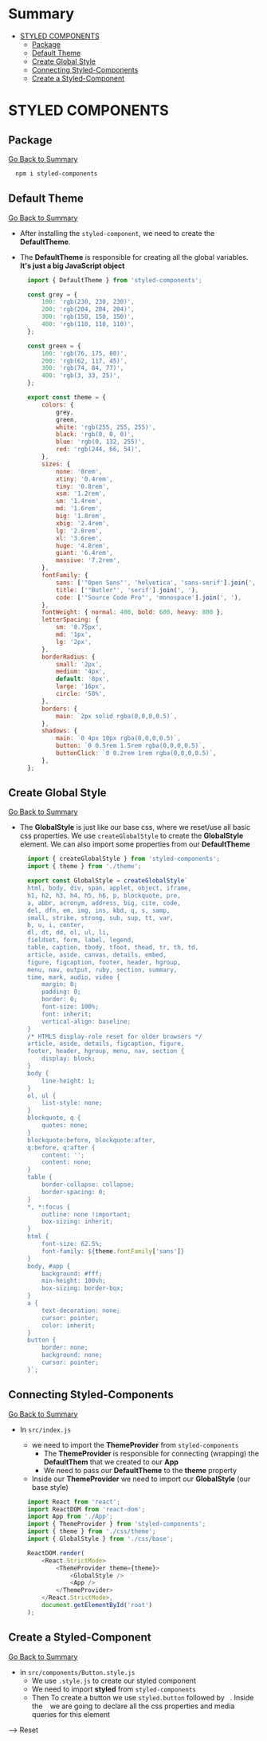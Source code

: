 <h1 id='summary'>Summary</h1>

- [STYLED COMPONENTS](#styled-components)
  - [Package](#package)
  - [Default Theme](#default-theme)
  - [Create Global Style](#create-global-style)
  - [Connecting Styled-Components](#connecting-styled-components)
  - [Create a Styled-Component](#create-a-styled-component)

# STYLED COMPONENTS

## Package

[Go Back to Summary](#summary)

```Bash
  npm i styled-components
```

## Default Theme

[Go Back to Summary](#summary)

- After installing the `styled-component`, we need to create the **DefaultTheme**.
- The **DefaultTheme** is responsible for creating all the global variables. **It's just a big JavaScript object**

  ```JavaScript
    import { DefaultTheme } from 'styled-components';

    const grey = {
        100: 'rgb(230, 230, 230)',
        200: 'rgb(204, 204, 204)',
        300: 'rgb(150, 150, 150)',
        400: 'rgb(110, 110, 110)',
    };

    const green = {
        100: 'rgb(76, 175, 80)',
        200: 'rgb(62, 117, 45)',
        300: 'rgb(74, 84, 77)',
        400: 'rgb(3, 33, 25)',
    };

    export const theme = {
        colors: {
            grey,
            green,
            white: 'rgb(255, 255, 255)',
            black: 'rgb(0, 0, 0)',
            blue: 'rgb(0, 132, 255)',
            red: 'rgb(244, 66, 54)',
        },
        sizes: {
            none: '0rem',
            xtiny: '0.4rem',
            tiny: '0.8rem',
            xsm: '1.2rem',
            sm: '1.4rem',
            md: '1.6rem',
            big: '1.8rem',
            xbig: '2.4rem',
            lg: '2.8rem',
            xl: '3.6rem',
            huge: '4.8rem',
            giant: '6.4rem',
            massive: '7.2rem',
        },
        fontFamily: {
            sans: ['"Open Sans"', 'helvetica', 'sans-serif'].join(', '),
            title: ['"Butler"', 'serif'].join(', '),
            code: ['"Source Code Pro"', 'monospace'].join(', '),
        },
        fontWeight: { normal: 400, bold: 600, heavy: 800 },
        letterSpacing: {
            sm: '0.75px',
            md: '1px',
            lg: '2px',
        },
        borderRadius: {
            small: '2px',
            medium: '4px',
            default: '8px',
            large: '16px',
            circle: '50%',
        },
        borders: {
            main: `2px solid rgba(0,0,0,0.5)`,
        },
        shadows: {
            main: `0 4px 10px rgba(0,0,0,0.5)`,
            button: `0 0.5rem 1.5rem rgba(0,0,0,0.5)`,
            buttonClick: `0 0.2rem 1rem rgba(0,0,0,0.5)`,
        },
    };
  ```

## Create Global Style

[Go Back to Summary](#summary)

- The **GlobalStyle** is just like our base css, where we reset/use all basic css properties. We use `createGlobalStyle` to create the **GlobalStyle** element. We can also import some properties from our **DefaultTheme**

  ```JavaScript
    import { createGlobalStyle } from 'styled-components';
    import { theme } from './theme';

    export const GlobalStyle = createGlobalStyle`
    html, body, div, span, applet, object, iframe,
    h1, h2, h3, h4, h5, h6, p, blockquote, pre,
    a, abbr, acronym, address, big, cite, code,
    del, dfn, em, img, ins, kbd, q, s, samp,
    small, strike, strong, sub, sup, tt, var,
    b, u, i, center,
    dl, dt, dd, ol, ul, li,
    fieldset, form, label, legend,
    table, caption, tbody, tfoot, thead, tr, th, td,
    article, aside, canvas, details, embed,
    figure, figcaption, footer, header, hgroup,
    menu, nav, output, ruby, section, summary,
    time, mark, audio, video {
        margin: 0;
        padding: 0;
        border: 0;
        font-size: 100%;
        font: inherit;
        vertical-align: baseline;
    }
    /* HTML5 display-role reset for older browsers */
    article, aside, details, figcaption, figure,
    footer, header, hgroup, menu, nav, section {
        display: block;
    }
    body {
        line-height: 1;
    }
    ol, ul {
        list-style: none;
    }
    blockquote, q {
        quotes: none;
    }
    blockquote:before, blockquote:after,
    q:before, q:after {
        content: '';
        content: none;
    }
    table {
        border-collapse: collapse;
        border-spacing: 0;
    }
    *, *:focus {
        outline: none !important;
        box-sizing: inherit;
    }
    html {
        font-size: 62.5%;
        font-family: ${theme.fontFamily['sans']}
    }
    body, #app {
        background: #fff;
        min-height: 100vh;
        box-sizing: border-box;
    }
    a {
        text-decoration: none;
        cursor: pointer;
        color: inherit;
    }
    button {
        border: none;
        background: none;
        cursor: pointer;
    }`;
  ```

## Connecting Styled-Components

[Go Back to Summary](#summary)

- In `src/index.js`

  - we need to import the **ThemeProvider** from `styled-components`
    - The **ThemeProvider** is responsible for connecting (wrapping) the **DefaultThem** that we created to our **App**
    - We need to pass our **DefaultTheme** to the **theme** property
  - Inside our **ThemeProvider** we need to import our **GlobalStyle** (our base style)

  ```JavaScript
    import React from 'react';
    import ReactDOM from 'react-dom';
    import App from './App';
    import { ThemeProvider } from 'styled-components';
    import { theme } from './css/theme';
    import { GlobalStyle } from './css/base';

    ReactDOM.render(
        <React.StrictMode>
            <ThemeProvider theme={theme}>
                <GlobalStyle />
                <App />
            </ThemeProvider>
        </React.StrictMode>,
        document.getElementById('root')
    );
  ```

## Create a Styled-Component

[Go Back to Summary](#summary)

- in `src/components/Button.style.js`
  - We use `.style.js` to create our styled component
  - We need to import **styled** from `styled-components`
  - Then To create a button we use `styled.button` followed by **` `**. Inside the **` `** we are going to declare all the css properties and media queries for this element

<GlobalStyle /> --> Reset
